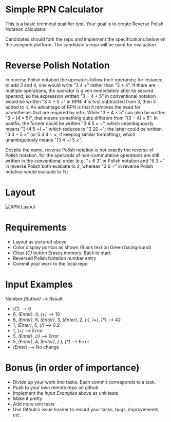 # Simple RPN Calculator
This is a basic technical qualifier test. Your goal is to create Reverse Polish Notation calculator.

Candidates should fork the repo and implement the specifications below on the assigned platform. The candidate's repo will be used for evaluation.

# Reverse Polish Notation
In reverse Polish notation the operators follow their operands; for instance, to add 3 and 4, one would write "3 4 +" rather than "3 + 4". If there are multiple operations, the operator is given immediately after its second operand; so the expression written "3 − 4 + 5" in conventional notation would be written "3 4 − 5 +" in RPN: 4 is first subtracted from 3, then 5 added to it. An advantage of RPN is that it removes the need for parentheses that are required by infix. While "3 − 4 × 5" can also be written "3 − (4 × 5)", that means something quite different from "(3 − 4) × 5". In postfix, the former could be written "3 4 5 × −", which unambiguously means "3 (4 5 ×) −" which reduces to "3 20 −"; the latter could be written "3 4 − 5 ×" (or 5 3 4 − ×, if keeping similar formatting), which unambiguously means "(3 4 −) 5 ×".

Despite the name, reverse Polish notation is not exactly the reverse of Polish notation, for the operands of non-commutative operations are still written in the conventional order (e.g. "÷ 6 3" in Polish notation and "6 3 ÷" in reverse Polish both evaluate to 2, whereas "3 6 ÷" in reverse Polish notation would evaluate to ½).

# Layout
![RPN Layout](rpn_layout.png?raw=true "Layout")

# Requirements
* Layout as pictured above
* Color display portion as shown (Black text on Green background)
* Clear _(C)_ button Erases memory. Back to start.
* Reversed Polish Notation number entry
* Commit your work to the local repo

# Input Examples
Number _(Button)_ --> Result
* _(C)_ --> 0
* 6, _(Enter)_, 4, _(+)_ --> 10
* 6, _(Enter)_, 6, _(Enter)_, 3, _(Enter)_, 2, _(‐)_, _(+)_, _(*)_ --> 42
* 1, _(Enter)_, 5, _(/)_ --> 0.2
* 1, _(+)_ --> Error
* 5, _(Enter)_, _(/)_ --> Error
* 5, _(Enter)_, 4, _(Enter)_, _(‐)_, _(*)_ --> Error
* _(Enter)_	--> No change

# Bonus (in order of importance)
* Divide up your work into tasks. Each commit corresponds to a task.
* Push to your own remote repo on github
* Implement the _Input Examples_ above as unit tests
* Make it pretty
* Add more unit tests
* Use Github's issue tracker to record your tasks, bugs, improvements, etc.
